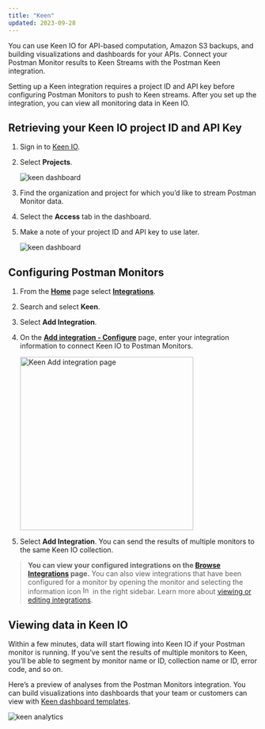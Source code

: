 ```yaml
---
title: "Keen"
updated: 2023-09-28
---
```


You can use Keen IO for API-based computation, Amazon S3 backups, and building visualizations and dashboards for your APIs. Connect your Postman Monitor results to Keen Streams with the Postman Keen integration.

Setting up a Keen integration requires a project ID and API key before configuring Postman Monitors to push to Keen streams. After you set up the integration, you can view all monitoring data in Keen IO.

## Retrieving your Keen IO project ID and API Key

1. Sign in to [Keen IO](https://keen.io/users/login/).
1. Select **Projects**.

    ![keen dashboard](https://assets.postman.com/postman-docs/keen-projects.jpg)

1. Find the organization and project for which you’d like to stream Postman Monitor data.
1. Select the **Access** tab in the dashboard.
1. Make a note of your project ID and API key to use later.

    ![keen dashboard](https://assets.postman.com/postman-docs/keen-write-key.jpg)

## Configuring Postman Monitors

1. From the **[Home](https://go.postman.co/home)** page select **[Integrations](https://go.postman.co/integrations)**.
1. Search and select **Keen**.
1. Select **Add Integration**.
1. On the [**Add integration - Configure**](https://postman.postman.co/integrations/service/keen_io/add/monitor_run_keen_io) page, enter your integration information to connect Keen IO to Postman Monitors.

    <img alt="Keen Add integration page" src="https://assets.postman.com/postman-docs/v10/keen-add-integration-configuration-v10.15.jpg" width="350px">

1. Select **Add Integration**. You can send the results of multiple monitors to the same Keen IO collection.

> **You can view your configured integrations on the [Browse Integrations](https://go.postman.co/integrations/browse) page.** You can also view integrations that have been configured for a monitor by opening the monitor and selecting the information icon <img alt="Information icon" src="https://assets.postman.com/postman-docs/icon-information-v9-5.jpg#icon" width="16px"> in the right sidebar. Learn more about [viewing or editing integrations](/docs/integrations/intro-integrations/#viewing-or-editing-integrations).

## Viewing data in Keen IO

Within a few minutes, data will start flowing into Keen IO if your Postman monitor is running. If you’ve sent the results of multiple monitors to Keen, you’ll be able to segment by monitor name or ID, collection name or ID, error code, and so on.

Here’s a preview of analyses from the Postman Monitors integration. You can build visualizations into dashboards that your team or customers can view with [Keen dashboard templates](https://keen.io/docs/visualize/data-visualization-library/create-dashboard/).

![keen analytics](https://assets.postman.com/postman-docs/keen_dashboard2.jpg)
